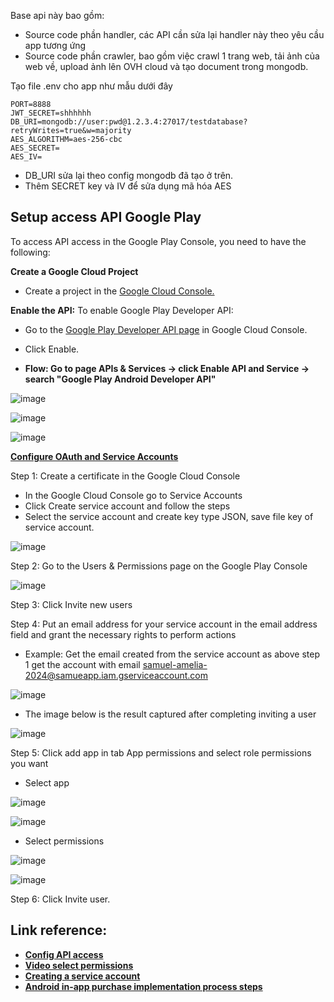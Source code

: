 Base api này bao gồm:

- Source code phần handler, các API cần sửa lại handler này theo yêu cầu app tương ứng
- Source code phần crawler, bao gồm việc crawl 1 trang web, tải ảnh của web về, upload ảnh lên OVH cloud và tạo document trong mongodb.

Tạo file .env cho app như mẫu dưới đây

```
PORT=8888
JWT_SECRET=shhhhhh
DB_URI=mongodb://user:pwd@1.2.3.4:27017/testdatabase?retryWrites=true&w=majority
AES_ALGORITHM=aes-256-cbc
AES_SECRET=
AES_IV=
```

- DB_URI sửa lại theo config mongodb đã tạo ở trên.
- Thêm SECRET key và IV để sửa dụng mã hóa AES

## Setup access API Google Play

To access API access in the Google Play Console, you need to have the following:

**Create a Google Cloud Project**

- Create a project in the [Google Cloud Console.](https://console.cloud.google.com/projectcreate)

**Enable the API:**
To enable Google Play Developer API:

- Go to the [Google Play Developer API page](https://console.developers.google.com/apis/api/androidpublisher.googleapis.com/) in Google Cloud Console.
- Click Enable.

- **Flow: Go to page APIs & Services -> click Enable API and Service -> search "Google Play Android Developer API"**

![image](https://github.com/tuannd20/Tracking-gg/assets/74279060/8df54939-d5ad-48d5-b3b8-557f21f2fdc6)

![image](https://github.com/tuannd20/Tracking-gg/assets/74279060/549e3e35-fe7e-4c1c-8040-ff0694d617df)

![image](https://github.com/tuannd20/Tracking-gg/assets/74279060/69bd3b09-1306-436d-b4fe-59ee313923c0)

**[Configure OAuth and Service Accounts](https://developers.google.com/android-publisher/getting_started#service-account)**

Step 1: Create a certificate in the Google Cloud Console

- In the Google Cloud Console go to Service Accounts
- Click Create service account and follow the steps
- Select the service account and create key type JSON, save file key of service account.

![image](https://github.com/tuannd20/Tracking-gg/assets/74279060/9a79485f-5fb1-4f20-9103-6e5a24b44ca3)



Step 2: Go to the Users & Permissions page on the Google Play Console

![image](https://github.com/tuannd20/Tracking-gg/assets/74279060/2f04324b-0e39-4607-aafc-60cdf6013fcd)


Step 3: Click Invite new users

Step 4: Put an email address for your service account in the email address field and grant the necessary rights to perform actions

- Example: Get the email created from the service account as above step 1 get the account with email samuel-amelia-2024@samueapp.iam.gserviceaccount.com

![image](https://github.com/tuannd20/Tracking-gg/assets/74279060/2fea4712-538c-476b-a123-e9be9568f678)


- The image below is the result captured after completing inviting a user

![image](https://github.com/tuannd20/Tracking-gg/assets/74279060/25e7c413-bea0-470c-a64f-abfc3e948a9e)

Step 5: Click add app in tab App permissions and select role permissions you want

- Select app

![image](https://github.com/tuannd20/Tracking-gg/assets/74279060/70fd438a-1ede-45f1-9a9c-5759ce1cd914)

![image](https://github.com/tuannd20/Tracking-gg/assets/74279060/e582e4ab-734f-4652-887b-c45299457e6b)


- Select permissions

![image](https://github.com/tuannd20/Tracking-gg/assets/74279060/48a2d9ea-0fbe-49c4-8e23-83ac82c9ca5a)

![image](https://github.com/tuannd20/Tracking-gg/assets/74279060/90168192-6c7b-4586-b47e-c8d37fa08c02)


Step 6: Click Invite user.

## Link reference:

- **[Config API access](https://www.iwantanelephant.com/blog/2020/11/17/how-to-configure-api-access-to-google-play-console/)**
- **[Video select permissions](https://www.youtube.com/watch?v=Ls2wkAwXftk)**
- **[Creating a service account](https://developers.google.com/identity/protocols/oauth2/service-account)**
- **[Android in-app purchase implementation process steps](https://adapty.io/blog/android-in-app-subscriptions-tutorial/#android-in-app-purchase-implementation-process-steps)**
